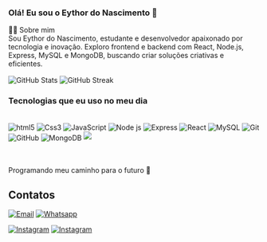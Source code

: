 ### Olá! Eu sou o Eythor do Nascimento 👋

🧑‍💻 Sobre mim <br/>
Sou Eythor do Nascimento, estudante e desenvolvedor apaixonado por tecnologia e inovação. Exploro frontend e backend com React, Node.js, Express, MySQL e MongoDB, buscando criar soluções criativas e eficientes. 


 <img align="center" alt="GitHub Stats" src="https://github-readme-stats.vercel.app/api?username=eythordonascimento&theme=midnight-purple&show_icons=true">
 <img align="center" alt="GitHub Streak" src="https://github-readme-streak-stats.herokuapp.com/?user=eythordonascimento&theme=midnight-purple">



### Tecnologias que eu uso no meu dia

<div style="display: inline_block"><br>
 <img align="center" alt="html5" src="https://img.shields.io/badge/HTML5-E34F26?style=for-the-badge&logo=html5&logoColor=white">
 <img align="center" alt="Css3" src="https://img.shields.io/badge/CSS3-1572B6?style=for-the-badge&logo=css3&logoColor=white">
<img align="center" alt="JavaScript" src="https://img.shields.io/badge/JavaScript-F7DF1E?style=for-the-badge&logo=javascript&logoColor=black"> 
<img align="center" alt="Node js" src="https://img.shields.io/badge/Node.js-43853D?style=for-the-badge&logo=node.js&logoColor=white"> 
 <img align="center" alt="Express" src="https://img.shields.io/badge/Express.js-000000?style=for-the-badge&logo=express&logoColor=white">
 <img align="center" alt="React" src="https://img.shields.io/badge/React-20232A?style=for-the-badge&logo=react&logoColor=61DAFB">
 <img align="center" alt="MySQL" src="https://img.shields.io/badge/MySQL-4479A1?style=for-the-badge&logo=mysql&logoColor=white">
  <img align="center" alt="Git" src="https://img.shields.io/badge/Git-F05032?style=for-the-badge&logo=git&logoColor=white">
 <img align="center" alt="GitHub" src="https://img.shields.io/badge/GitHub-181717?style=for-the-badge&logo=github&logoColor=white">
 <img align="center" alt="MongoDB" src="https://img.shields.io/badge/MongoDB-47A248?style=for-the-badge&logo=mongodb&logoColor=white">
  <img src="https://img.shields.io/badge/MVC-Architecture-blue?style=for-the-badge">
</div><br/>

 </div><br/>

 Programando meu caminho para o futuro 🚀

 ## Contatos

 [![Email](https://img.shields.io/badge/Gmail-D14836?style=for-the-badge&logo=gmail&logoColor=white)](mailto:nascimentoeythor@gmail.com)
 [![Whatsapp](https://img.shields.io/badge/WhatsApp-25D366?style=for-the-badge&logo=whatsapp&logoColor=white)](https://api.whatsapp.com/send?phone=5581996171798)
 
[![Instagram](https://img.shields.io/badge/Instagram-E4405F?style=for-the-badge&logo=instagram&logoColor=white)](https://instagram.com/eythor_7/)
[![Instagram](https://img.shields.io/badge/LinkedIn-0077B5?style=for-the-badge&logo=linkedin&logoColor=white)](https://www.linkedin.com/in/eythornascimento/)
